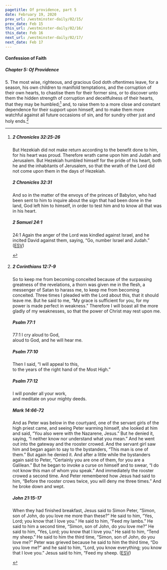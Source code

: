 ```yaml
---
pagetitle: Of providence, part 5
date: February 19, 2020
prev_url: /westminster-daily/02/15/
prev_date: Feb 15
this_url: /westminster-daily/02/16/
this_date: Feb 16
next_url: /westminster-daily/02/17/
next_date: Feb 17
---
```


#### Confession of Faith

##### Chapter 5: Of Providence

5\. The most wise, righteous, and gracious God doth oftentimes leave, for a season, his own children to manifold temptations, and the corruption of their own hearts, to chastise them for their former sins, or to discover unto them the hidden strength of corruption and deceitfulness of their hearts, that they may be humbled;[^fnref:wcf1] and, to raise them to a more close and constant dependence for their support upon himself, and to make them more watchful against all future occasions of sin, and for sundry other just and holy ends.[^fnref:wcf2]

[^fnref:wcf1]: <div class="esv"><h5>2 Chronicles 32:25-26</h5> <div class="esv-text"><p id="p14032025.01-1">But Hezekiah did not make return according to the benefit done to him, for his heart was proud. Therefore wrath came upon him and Judah and Jerusalem. But Hezekiah humbled himself for the pride of his heart, both he and the inhabitants of Jerusalem, so that the wrath of the <span class="small-caps">Lord</span> did not come upon them in the days of Hezekiah.</p> </div><h5>2 Chronicles 32:31</h5> <div class="esv-text"><p id="p14032031.01-2">And so in the matter of the envoys of the princes of Babylon, who had been sent to him to inquire about the sign that had been done in the land, God left him to himself, in order to test him and to know all that was in his heart.</p> </div><h5>2 Samuel 24:1</h5> <div class="esv-text"> <p id="p10024001.03-3"><span class="chapter-num" id="v10024001-3">24:1&nbsp;</span>Again the anger of the <span class="small-caps">Lord</span> was kindled against Israel, and he incited David against them, saying, &#8220;Go, number Israel and Judah.&#8221;  (<a href="http://www.esv.org" class="copyright">ESV</a>)</p> </div> </div>

[^fnref:wcf2]: <div class="esv"><h5>2 Corinthians 12:7-9</h5> <div class="esv-text"><p id="p47012007.01-1">So to keep me from becoming conceited because of the surpassing greatness of the revelations, a thorn was given me in the flesh, a messenger of Satan to harass me, to keep me from becoming conceited. Three times I pleaded with the Lord about this, that it should leave me. But he said to me, <span class="woc">&#8220;My grace is sufficient for you, for my power is made perfect in weakness.&#8221;</span> Therefore I will boast all the more gladly of my weaknesses, so that the power of Christ may rest upon me.</p> </div><h5>Psalm 77:1</h5> <div class="esv-text">  <div class="block-indent"> <p class="line-group" id="p19077001.20-2"><span class="chapter-num" id="v19077001-2">77:1&nbsp;</span>I cry aloud to God,<br /> <span class="indent"></span>aloud to God, and he will hear me.</p> </div> </div><h5>Psalm 77:10</h5> <div class="esv-text"><div class="block-indent"> <p class="line-group" id="p19077010.01-3">Then I said, &#8220;I will appeal to this,<br /> <span class="indent"></span>to the years of the right hand of the Most High.&#8221;</p> </div> </div><h5>Psalm 77:12</h5> <div class="esv-text"><div class="block-indent"> <p class="line-group" id="p19077012.01-4">I will ponder all your work,<br /> <span class="indent"></span>and meditate on your mighty deeds.</p> </div> </div><h5>Mark 14:66-72</h5> <div class="esv-text"> <p id="p41014066.04-5">And as Peter was below in the courtyard, one of the servant girls of the high priest came, and seeing Peter warming himself, she looked at him and said, &#8220;You also were with the Nazarene, Jesus.&#8221; But he denied it, saying, &#8220;I neither know nor understand what you mean.&#8221; And he went out into the gateway and the rooster crowed. And the servant girl saw him and began again to say to the bystanders, &#8220;This man is one of them.&#8221; But again he denied it. And after a little while the bystanders again said to Peter, &#8220;Certainly you are one of them, for you are a Galilean.&#8221; But he began to invoke a curse on himself and to swear, &#8220;I do not know this man of whom you speak.&#8221; And immediately the rooster crowed a second time. And Peter remembered how Jesus had said to him, <span class="woc">&#8220;Before the rooster crows twice, you will deny me three times.&#8221;</span> And he broke down and wept.</p> </div><h5>John 21:15-17</h5> <div class="esv-text"> <p id="p43021015.04-6">When they had finished breakfast, Jesus said to Simon Peter, <span class="woc">&#8220;Simon, son of John, do you love me more than these?&#8221;</span> He said to him, &#8220;Yes, Lord; you know that I love you.&#8221; He said to him, <span class="woc">&#8220;Feed my lambs.&#8221;</span> He said to him a second time, <span class="woc">&#8220;Simon, son of John, do you love me?&#8221;</span> He said to him, &#8220;Yes, Lord; you know that I love you.&#8221; He said to him, <span class="woc">&#8220;Tend my sheep.&#8221;</span> He said to him the third time, <span class="woc">&#8220;Simon, son of John, do you love me?&#8221;</span> Peter was grieved because he said to him the third time, <span class="woc">&#8220;Do you love me?&#8221;</span> and he said to him, &#8220;Lord, you know everything; you know that I love you.&#8221; Jesus said to him, <span class="woc">&#8220;Feed my sheep.</span>  (<a href="http://www.esv.org" class="copyright">ESV</a>)</p> </div> </div>

